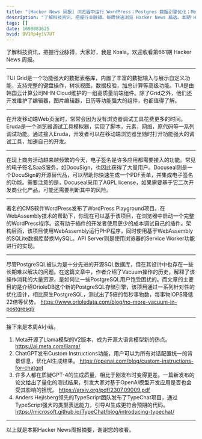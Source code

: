 ```yaml
---
title: "[Hacker News 周报] 浏览器中运行 WordPress；Postgres 数据引擎优化；Meta 发布 Llama2"
description: "了解科技资讯，把握行业脉搏。每周快速浏览 Hacker News 精选。本期 Hacker Newsletter 地址：https://mailchi.mp/hackernewsletter/661"
tags: []
date: 1690083625
bvid: BV1Rp4y1V7UT
---
```

了解科技资讯，把握行业脉搏，大家好，我是 Koala。欢迎收看第661期 Hacker News 周报。

---

TUI Grid是一个功能强大的数据表格库，内置了丰富的数据输入与展示自定义功能，支持完整的键盘操作，树状视图，数据校验，加总计算等高级功能。TUI是由韩国云计算公司NHN Cloud维护的一组高质量前端组件。除了Grid之外，他们还开发维护了编辑器，图片编辑器，日历等功能强大的组件，也都值得了解。

---

在开发移动端Web页面时，常常会因为没有浏览器调试工具花费更多的时间。Eruda是一个浏览器调试工具模拟器，实现了脚本，元素，网络，原代码等一系列调试功能。通过接入Eruda，开发者可以在移动端浏览器里随时打开功能强大的调试工具，加速自己的开发。

---

在现上商务活动越来越频繁的今天，电子签名是许多应用都需要接入的功能。常见的电子签名SaaS服务，如DocuSign，也因此获得了大量用户。Docuseal则是一个DocuSign的开源替代品，可以帮助你快速生成一个PDF表单，并集成电子签名的功能。需要注意的是，Docuseal采用了AGPL license，如果需要基于它二次开发商业化产品，可能还需要判断其中的风险。

---

著名的CMS软件WordPress发布了WordPress Playground项目。在WebAssembly技术的帮助下，你现在可以基于该项目，在浏览器中启动一个完整的WordPress程序。这有助于插件的开发者使用更少的成本调试自己的插件。架构层面，该项目使用WebAssembly运行PHP程序，同时使用基于WebAssembly的SQLite数据库替换MySQL。API Server则是使用浏览器的Service Worker功能进行的实现。

---

尽管PostgreSQL被认为是十分先进的开源SQL数据库，但在其设计中也存在一些长期难以解决的问题。在这篇文章中，作者介绍了Vacuum操作的历史，解释了该操作消耗的大量资源，是如何让一些PostgreSQL用户饱受困扰的。而文章的主要目的是介绍OrioleDB这个新的PostgreSQL存储引擎，该项目通过一系列针对性的优化设计，相比原生PostgreSQL，测试出了5倍的每秒事物数，每事物IOPS降低22倍等优势。
https://www.orioledata.com/blog/no-more-vacuum-in-postgresql/

---

接下来是本周AI小结。
1. Meta开源了Llama模型的V2版本，成为开源大语言模型新的热点。
https://ai.meta.com/llama/
2. ChatGPT发布Custom Instructions功能，用户可以为所有对话配置统一的背景信息，优化AI生成结果。
https://openai.com/blog/custom-instructions-for-chatgpt
3. 许多人都在质疑GPT-4的生成质量，相比于刚发布时变得更差。一篇新发布的论文给出了量化的测试结果，引发大家对基于OpenAI模型开发应用是否也会受其影响的担忧。
https://arxiv.org/pdf/2307.09009.pdf
4. Anders Hejlsberg领先的TypeScript团队发布了TypeChat项目，通过TypeScript强大的类型表达能力，引导AI生成更符合预期的代码。
https://microsoft.github.io/TypeChat/blog/introducing-typechat/

---

以上就是本期Hacker News周报摘要，谢谢您的收看。



